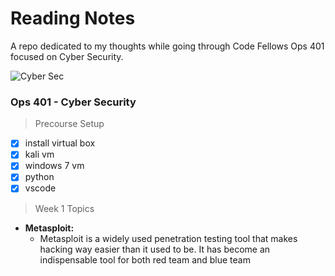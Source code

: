 # Reading Notes

A repo dedicated to my thoughts while going through Code Fellows Ops 401 focused on Cyber Security.


![Cyber Sec](https://images.techhive.com/images/article/2014/12/password-protection-100536243-orig.jpg)
### Ops 401 - Cyber Security 

> Precourse Setup
- [x] install virtual box
- [x] kali vm
- [x] windows 7 vm
- [x] python
- [x] vscode

> Week 1 Topics
- **Metasploit:**
  - Metasploit is a widely used penetration testing tool that makes hacking way easier than it used to be. It has become an indispensable tool for both red team and blue team

